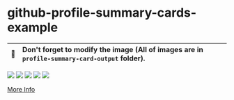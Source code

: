 # github-profile-summary-cards-example

| :bell: | Don't forget to modify the image (All of images are in `profile-summary-card-output` folder). |
| :-------: | :-------------------------------------------------------------------------------------------------------- |

![](http://github-profile-summary-cards.vercel.app/api/cards/profile-details?username=SOTAkkkk&theme=nord_bright)
![](http://github-profile-summary-cards.vercel.app/api/cards/repos-per-language?username=SOTAkkkk&theme=nord_bright)
![](http://github-profile-summary-cards.vercel.app/api/cards/most-commit-language?username=SOTAkkkk&theme=nord_bright)
![](http://github-profile-summary-cards.vercel.app/api/cards/stats?username=SOTAkkkk&theme=nord_bright)
![](http://github-profile-summary-cards.vercel.app/api/cards/productive-time?username=SOTAkkkk&theme=nord_bright&utcOffset=8)


[More Info](https://github.com/vn7n24fzkq/github-profile-summary-cards)

